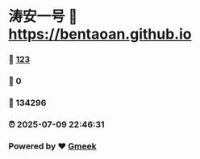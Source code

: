 # 涛安一号 :link: https://bentaoan.github.io 
### :page_facing_up: [123](https://bentaoan.github.io/tag.html) 
### :speech_balloon: 0 
### :hibiscus: 134296 
### :alarm_clock: 2025-07-09 22:46:31 
### Powered by :heart: [Gmeek](https://github.com/Meekdai/Gmeek)
